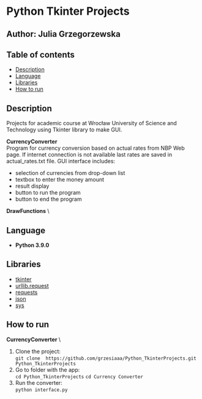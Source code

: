 # Python Tkinter Projects

## Author: Julia Grzegorzewska

## Table of contents
- [Description](#Description)
- [Language](#Language)
- [Libraries](#Libraries)
- [How to run](#How-to-run)

## Description
Projects for academic course at Wrocław University of Science and Technology using Tkinter library to make GUI.

**CurrencyConverter** \
Program for currency conversion based on actual rates from NBP Web page. If internet connection is not available last rates are saved in actual_rates.txt file. GUI interface includes:
- selection of currencies from drop-down list
- textbox to enter the money amount
- result display
- button to run the program
- button to end the program

**DrawFunctions** \

## Language
- **Python 3.9.0**

## Libraries
- [tkinter](https://docs.python.org/3/library/tkinter.html)
- [urllib.request](https://docs.python.org/3/library/urllib.request.html)
- [requests](https://pypi.org/project/requests/)
- [json](https://docs.python.org/3/library/json.html)
- [sys](https://docs.python.org/3/library/sys.html)


## How to run

**CurrencyConverter** \
1. Clone the project: \
`git clone  https://github.com/grzesiaaa/Python_TkinterProjects.git Python_TkinterProjects`
2. Go to folder with the app: \
`cd Python_TkinterProjects`
`cd Currency Converter`
3. Run the converter: \
`python interface.py`
